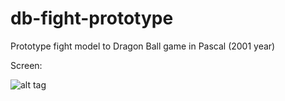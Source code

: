 # db-fight-prototype
Prototype fight model to Dragon Ball game in Pascal (2001 year)

Screen:

![alt tag](https://github.com/mrygielski/db-fight-prototype/blob/master/screen.png)
